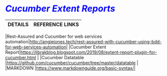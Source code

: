# <span style="color:blue;">***Cucumber Extent Reports***</span>

| DETAILS | REFERENCE LINKS |
|-------|:---------|

|Rest-Assured and Cucumber for web services automation|http://angiejones.tech/rest-assured-with-cucumber-using-bdd-for-web-services-automation|
|Cucumber Extent Report|https://librakblog.blogspot.com/2019/08/extent-report-plugin-for-cucumber.html |
|Cucumber Datatable |https://github.com/cucumber/cucumber/tree/master/datatable |
|MARKDOWN |https://www.markdownguide.org/basic-syntax/|
